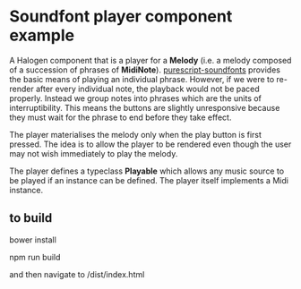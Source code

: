 Soundfont player component example
==================================

A Halogen component that is a player for a __Melody__  (i.e. a melody composed of a succession of phrases of __MidiNote__).  [purescript-soundfonts](https://github.com/newlandsvalley/purescript-soundfonts)
provides the basic means of playing an individual phrase. However, if we were to re-render after every individual note, the playback would not be paced properly.  Instead we group notes into phrases which  are the units of interruptibility. This means the buttons are slightly unresponsive because they must wait for the phrase to end before they take effect.

The player materialises the melody only when the play button is first pressed. The idea is to
allow the player to be rendered even though the user may not wish immediately to play the melody.

The player defines a typeclass __Playable__ which allows any music source to be played if an instance can be defined.  The player itself implements a Midi instance.

to build
--------

   bower install

   npm run build

   and then navigate to /dist/index.html   
